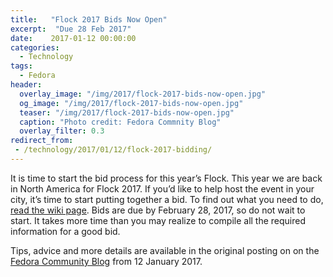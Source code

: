 ```yaml
---
title:   "Flock 2017 Bids Now Open"
excerpt:  "Due 28 Feb 2017"
date:    2017-01-12 00:00:00
categories:
  - Technology
tags:
  - Fedora
header:
  overlay_image: "/img/2017/flock-2017-bids-now-open.jpg"
  og_image: "/img/2017/flock-2017-bids-now-open.jpg"
  teaser: "/img/2017/flock-2017-bids-now-open.jpg"
  caption: "Photo credit: Fedora Commnity Blog"
  overlay_filter: 0.3
redirect_from:
 - /technology/2017/01/12/flock-2017-bidding/
---
```


It is time to start the bid process for this year’s Flock.  This year we are back in North America for Flock 2017. If you’d like to help host the event in your city, it’s time to start putting together a bid.  To find out what you need to do, [read the wiki page](https://fedoraproject.org/wiki/Flock_bid_process). Bids are due by February 28, 2017, so do not wait to start.  It takes more time than you may realize to compile all the required information for a good bid.

Tips, advice and more details are available in the original posting on on the [Fedora Community Blog](https://communityblog.fedoraproject.org/flock-2017-bids-due-28-feb-2017/) from 12 January 2017.

<!--
# Tips and advice for Flock 2017 planning

Keep in mind that committing to help plan a conference is a lot of work and shouldn’t be approached lightly. It’s a big time commitment, and as the local contact, you’re critical to the success of the event. Flock has been held successfully on college campuses and in hotels.  We need to make sure that the space will work for both the conference and be affordable.  Details are on the wiki page.

Not sure where to begin? You can view some of the previous winning bids for past years as a reference point for building your own bid. Check out some of these for examples:

* Flock 2016: [Kraków, Poland](https://fedoraproject.org/wiki/Flock2016-Krakow-proposal)
* Flock 2015: [Rochester, New York, USA](https://fedoraproject.org/wiki/Flock2015-Rochester-proposal)
* Flock 2015 honorable mention: [Cape Cod, Massachusetts, USA](https://fedoraproject.org/wiki/Flock2015-CapeCod-proposal)
* Flock 2014: [Prague, Czech Republic](https://fedoraproject.org/wiki/Flock2014-Prague-proposal)

Feel free to let me know if you have any other questions or need help getting your bid together.  If you’re not already subscribed to the [flock-planning](https://lists.fedoraproject.org/archives/list/flock-planning@lists.fedoraproject.org/) email list, you should also do so.
-->
